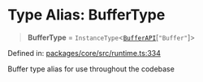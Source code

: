 # Type Alias: BufferType

> **BufferType** = `InstanceType`\<[`BufferAPI`](runtime.Interface.BufferAPI.md)\[`"Buffer"`\]\>

Defined in: [packages/core/src/runtime.ts:334](https://github.com/vdeantoni/unblessed/blob/cda5e27f3d59c079a4be779247045dff26f0e9d3/packages/core/src/runtime.ts#L334)

Buffer type alias for use throughout the codebase
